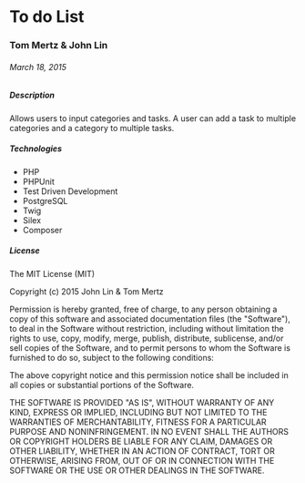 # To do List

### Tom Mertz & John Lin

###### March 18, 2015

##### Description

Allows users to input categories and tasks. A user can add a task to multiple categories and a category to multiple tasks.

##### Technologies

* PHP
* PHPUnit
* Test Driven Development
* PostgreSQL
* Twig
* Silex
* Composer

##### License

The MIT License (MIT)

Copyright (c) 2015 John Lin & Tom Mertz

Permission is hereby granted, free of charge, to any person obtaining a copy
of this software and associated documentation files (the "Software"), to deal
in the Software without restriction, including without limitation the rights
to use, copy, modify, merge, publish, distribute, sublicense, and/or sell
copies of the Software, and to permit persons to whom the Software is
furnished to do so, subject to the following conditions:

The above copyright notice and this permission notice shall be included in
all copies or substantial portions of the Software.

THE SOFTWARE IS PROVIDED "AS IS", WITHOUT WARRANTY OF ANY KIND, EXPRESS OR
IMPLIED, INCLUDING BUT NOT LIMITED TO THE WARRANTIES OF MERCHANTABILITY,
FITNESS FOR A PARTICULAR PURPOSE AND NONINFRINGEMENT. IN NO EVENT SHALL THE
AUTHORS OR COPYRIGHT HOLDERS BE LIABLE FOR ANY CLAIM, DAMAGES OR OTHER
LIABILITY, WHETHER IN AN ACTION OF CONTRACT, TORT OR OTHERWISE, ARISING FROM,
OUT OF OR IN CONNECTION WITH THE SOFTWARE OR THE USE OR OTHER DEALINGS IN
THE SOFTWARE.
